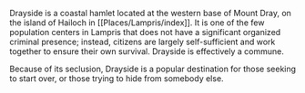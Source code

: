 Drayside is a coastal hamlet located at the western base of Mount Dray, on the island of Hailoch in [[Places/Lampris/index]]. It is one of the few population centers in Lampris that does not have a significant organized criminal presence; instead, citizens are largely self-sufficient and work together to ensure their own survival. Drayside is effectively a commune. 

Because of its seclusion, Drayside is a popular destination for those seeking to start over, or those trying to hide from somebody else. 